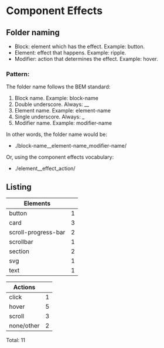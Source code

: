 # Component Effects

## Folder naming

- Block: element which has the effect. Example: button.
- Element: effect that happens. Example: ripple.
- Modifier: action that determines the effect. Example: hover.

### Pattern:

The folder name follows the BEM standard:

1. Block name. Example: block-name
2. Double underscore. Always: \_\_
3. Element name. Example: element-name
4. Single underscore. Always: \_
5. Modifier name. Example: modifier-name

In other words, the folder name would be:

- ./block-name\_\_element-name_modifier-name/

Or, using the component effects vocabulary:

- ./element\_\_effect_action/

## Listing

| Elements            |     |
| ------------------- | --- |
| button              | 1   |
| card                | 3   |
| scroll-progress-bar | 2   |
| scrollbar           | 1   |
| section             | 2   |
| svg                 | 1   |
| text                | 1   |

| Actions    |     |
| ---------- | --- |
| click      | 1   |
| hover      | 5   |
| scroll     | 3   |
| none/other | 2   |

Total: 11

